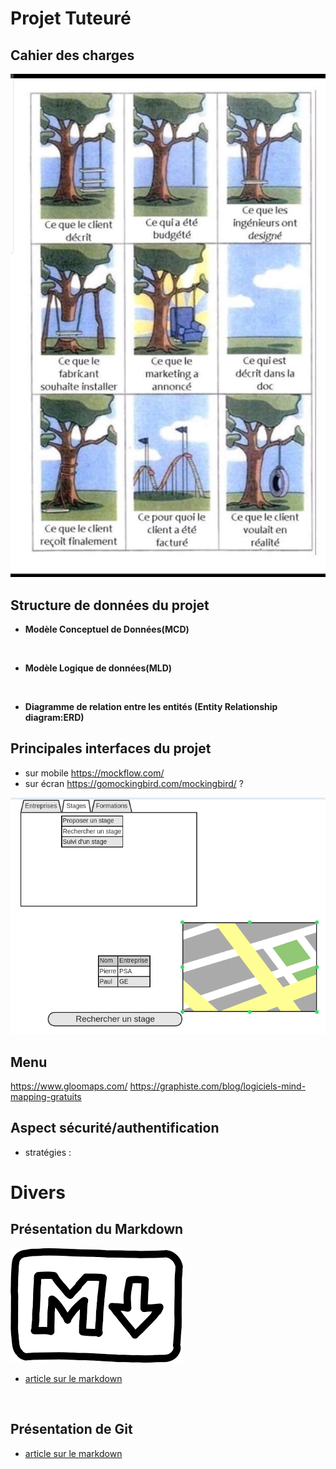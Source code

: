 
<link rel="stylesheet" type="text/css" href="documentation/css/markdown-pandoc-amV2.css">


# Projet Tuteuré 

## Cahier des charges

![présentation de votre cahier des charges](documentation/images/cahier_des_charges.jpeg)

## Structure de données du projet

* **Modèle Conceptuel de Données(MCD)**

<br>

* **Modèle Logique de données(MLD)**

<br>

* **Diagramme de relation entre les entités (Entity Relationship diagram:ERD)**


## Principales interfaces du projet

* sur mobile <https://mockflow.com/>
* sur écran <https://gomockingbird.com/mockingbird/> ?

![exemple d'interface](documentation/images/exemple_interface1.png)

## Menu

<https://www.gloomaps.com/>
<https://graphiste.com/blog/logiciels-mind-mapping-gratuits>

## Aspect sécurité/authentification

* stratégies :


# Divers

## Présentation du Markdown

![](images/image_markdown.png)

* [article sur le markdown](documentation/articles/doc_markdow.md)

<br>

## Présentation de Git

* [article sur le markdown](documentation/articles/doc_git.md)

